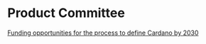 # Product Committee

[Funding opportunities for the process to define Cardano by 2030](https://productcommittee.docs.intersectmbo.org/committee-outcomes/2030-long-term-cardano-vision/help-us-collect-insights)
